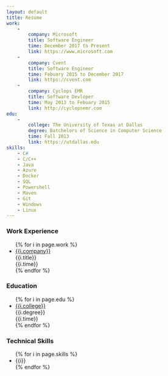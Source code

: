 ```yaml
---
layout: default
title: Resume
work:
    -   
        company: Microsoft
        title: Software Engineer
        time: December 2017 to Present
        link: https://www.microsoft.com
    -   
        company: Cvent
        title: Software Engineer
        time: Febuary 2015 to December 2017
        link: https://cvent.com
    -   
        company: Cyclops EMR
        title: Software Devloper
        time: May 2013 to Febuary 2015
        link: http://cyclopsemr.com
edu:
    -
        college: The University of Texas at Dallas
        degree: Batchelors of Science in Computer Science
        time: Fall 2013
        link: https://utdallas.edu
skills:
    - C#
    - C/C++
    - Java
    - Azure
    - Docker
    - SQL
    - Powershell
    - Maven
    - Git
    - Windows
    - Linux
---
```


<section role="region">
<h3 class="h3">Work Experience</h3>
<ul class="list-group resume-list">
{% for i in page.work %}
<li class="list-group-item">
    <a class="h5" href="{{i.link}}">{{i.company}}</a>
    <div>{{i.title}}</div>
    <div>{{i.time}}</div>
</li>
{% endfor %}
</ul>
</section>

<section role="region">
<h3 class="h3">Education</h3>
<ul class="list-group resume-list">
{% for i in page.edu %}
<li class="list-group-item">
    <a class="h5" href="{{i.link}}">{{i.college}}</a>
    <div>{{i.degree}}</div>
    <div>{{i.time}}</div>
</li>
{% endfor %}
</ul>
</section>

<section role="region">
<h3 class="h3">Technical Skills</h3>
<ul class="list-group resume-list">
{% for i in page.skills %}
<li class="list-group-item">{{i}}</li>
{% endfor %}
</ul>
</section>
